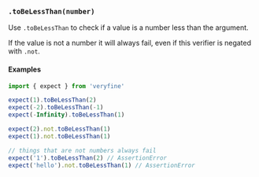 ### `.toBeLessThan(number)`

Use `.toBeLessThan` to check if a value is a number less than the argument.

If the value is not a number it will always fail, even if this verifier is negated with `.not`.

#### Examples

```javascript
import { expect } from 'veryfine'

expect(1).toBeLessThan(2)
expect(-2).toBeLessThan(-1)
expect(-Infinity).toBeLessThan(1)

expect(2).not.toBeLessThan(1)
expect(1).not.toBeLessThan(1)

// things that are not numbers always fail
expect('1').toBeLessThan(2) // AssertionError
expect('hello').not.toBeLessThan(1) // AssertionError
```
